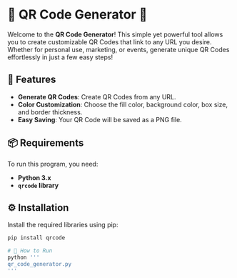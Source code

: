 # 🎉 QR Code Generator 🎉

Welcome to the **QR Code Generator**! This simple yet powerful tool allows you to create customizable QR Codes that link to any URL you desire. Whether for personal use, marketing, or events, generate unique QR Codes effortlessly in just a few easy steps!

## 🌟 Features

- **Generate QR Codes**: Create QR Codes from any URL.
- **Color Customization**: Choose the fill color, background color, box size, and border thickness.
- **Easy Saving**: Your QR Code will be saved as a PNG file.

## 📦 Requirements

To run this program, you need:

- **Python 3.x**
- **`qrcode` library**

## ⚙️ Installation

Install the required libraries using pip:

```bash
pip install qrcode

# 🚀 How to Run
python '''
qr_code_generator.py
'''
